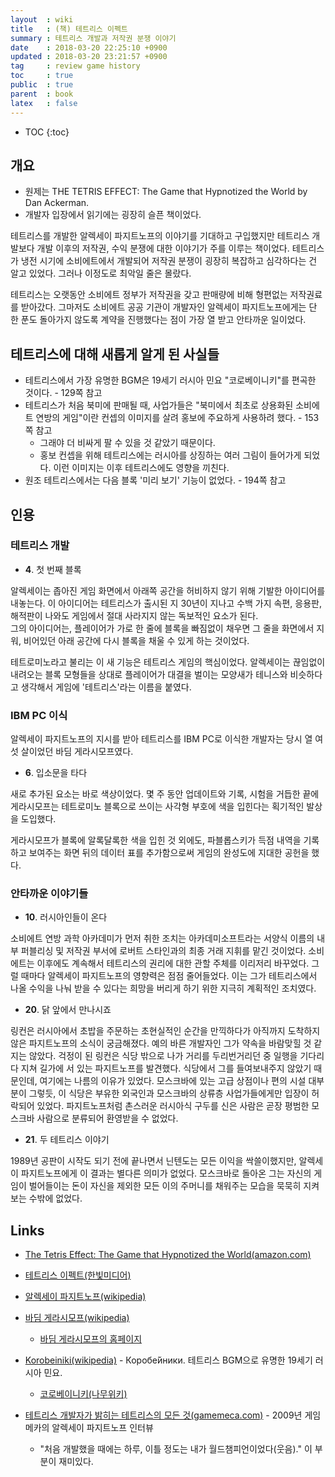 ```yaml
---
layout  : wiki
title   : (책) 테트리스 이펙트
summary : 테트리스 개발과 저작권 분쟁 이야기
date    : 2018-03-20 22:25:10 +0900
updated : 2018-03-20 23:21:57 +0900
tag     : review game history
toc     : true
public  : true
parent  : book
latex   : false
---
```

* TOC
{:toc}

## 개요

* 원제는 THE TETRIS EFFECT: The Game that Hypnotized the World by Dan Ackerman.
* 개발자 입장에서 읽기에는 굉장히 슬픈 책이었다.

테트리스를 개발한 알렉세이 파지트노프의 이야기를 기대하고 구입했지만
테트리스 개발보다 개발 이후의 저작권, 수익 분쟁에 대한 이야기가 주를 이루는 책이었다.
테트리스가 냉전 시기에 소비에트에서 개발되어 저작권 분쟁이 굉장히 복잡하고 심각하다는 건 알고 있었다.
그러나 이정도로 최악일 줄은 몰랐다.

테트리스는 오랫동안 소비에트 정부가 저작권을 갖고 판매량에 비해 형편없는 저작권료를 받아갔다.
그마저도 소비에트 공공 기관이 개발자인 알렉세이 파지트노프에게는 단 한 푼도 돌아가지 않도록 계약을 진행했다는 점이 가장 열 받고 안타까운 일이었다.

## 테트리스에 대해 새롭게 알게 된 사실들

* 테트리스에서 가장 유명한 BGM은 19세기 러시아 민요 "코로베이니키"를 편곡한 것이다. - 129쪽 참고
* 테트리스가 처음 북미에 판매될 때, 사업가들은 "북미에서 최초로 상용화된 소비에트 연방의 게임"이란 컨셉의 이미지를 살려 홍보에 주요하게 사용하려 했다. - 153쪽 참고
    * 그래야 더 비싸게 팔 수 있을 것 같았기 때문이다.
    * 홍보 컨셉을 위해 테트리스에는 러시아를 상징하는 여러 그림이 들어가게 되었다. 이런 이미지는 이후 테트리스에도 영향을 끼친다.
* 원조 테트리스에서는 다음 블록 '미리 보기' 기능이 없었다. - 194쪽 참고


## 인용

### 테트리스 개발

* **4**. 첫 번째 블록

>
알렉세이는 좁아진 게임 화면에서 아래쪽 공간을 허비하지 않기 위해 기발한 아이디어를 내놓는다.
이 아이디어는 테트리스가 출시된 지 30년이 지나고 수백 가지 속편, 응용판, 해적판이 나와도 게임에서 절대 사라지지 않는 독보적인 요소가 된다.  
그의 아이디어는, 플레이어가 가로 한 줄에 블록을 빠짐없이 채우면 그 줄을 화면에서 지워, 비어있던 아래 공간에 다시 블록을 채울 수 있게 하는 것이었다.

>
테트로미노라고 불리는 이 새 기능은 테트리스 게임의 핵심이었다.
알렉세이는 끊임없이 내려오는 블록 모형들을 상대로 플레이어가 대결을 벌이는 모양새가 테니스와 비슷하다고 생각해서 게임에 '테트리스'라는 이름을 붙였다.

### IBM PC 이식

알렉세이 파지트노프의 지시를 받아 테트리스를 IBM PC로 이식한 개발자는 당시 열 여섯 살이었던 바딤 게라시모프였다.

* **6**. 입소문을 타다

>
새로 추가된 요소는 바로 색상이었다.
몇 주 동안 업데이트와 기록, 시험을 거듭한 끝에 게라시모프는 테트로미노 블록으로 쓰이는 사각형 부호에 색을 입힌다는 획기적인 발상을 도입했다.

>
게라시모프가 블록에 알록달록한 색을 입힌 것 외에도, 파블롭스키가 득점 내역을 기록하고 보여주는 화면 뒤의 데이터 표를 추가함으로써 게임의 완성도에 지대한 공헌을 했다.


### 안타까운 이야기들

* **10**. 러시아인들이 온다

>
소비에트 연방 과학 아카데미가 먼저 취한 조치는 아카데미소프트라는 서양식 이름의 내부 퍼블리싱 및 저작권 부서에 로버트 스타인과의 최종 거래 지휘를 맡긴 것이었다.
소비에트는 이후에도 계속해서 테트리스의 권리에 대한 관할 주체를 이리저리 바꾸었다.
그럴 때마다 알렉세이 파지트노프의 영향력은 점점 줄어들었다.
이는 그가 테트리스에서 나올 수익을 나눠 받을 수 있다는 희망을 버리게 하기 위한 지극히 계획적인 조치였다.

* **20**. 닭 앞에서 만나시죠

>
링컨은 러시아에서 초밥을 주문하는 초현실적인 순간을 만끽하다가 아직까지 도착하지 않은 파지트노프의 소식이 궁금해졌다.
예의 바른 개발자인 그가 약속을 바람맞힐 것 같지는 않았다.
걱정이 된 링컨은 식당 밖으로 나가 거리를 두리번거리던 중 일행을 기다리다 지쳐 길가에 서 있는 파지트노프를 발견했다.
식당에서 그를 들여보내주지 않았기 때문인데, 여기에는 나름의 이유가 있었다.
모스크바에 있는 고급 상점이나 편의 시설 대부분이 그렇듯, 이 식당은 부유한 외국인과 모스크바의 상류층 사업가들에게만 입장이 허락되어 있었다.
파지트노프처럼 촌스러운 러시아식 구두를 신은 사람은 곧장 평범한 모스크바 사람으로 분류되어 환영받을 수 없었다.

* **21**. 두 테트리스 이야기

>
1989년 공판이 시작도 되기 전에 끝나면서 닌텐도는 모든 이익을 싹쓸이했지만,
알렉세이 파지트노프에게 이 결과는 별다른 의미가 없었다.
모스크바로 돌아온 그는 자신의 게임이 벌어들이는 돈이
자신을 제외한 모든 이의 주머니를 채워주는 모습을 묵묵히 지켜보는 수밖에 없었다.


## Links

* [The Tetris Effect: The Game that Hypnotized the World(amazon.com)](https://www.amazon.com/Tetris-Effect-Game-Hypnotized-World/dp/1610396111)
* [테트리스 이펙트(한빛미디어)](http://www.hanbit.co.kr/store/books/look.php?p_code=B9253101562)

* [알렉세이 파지트노프(wikipedia)](https://ko.wikipedia.org/wiki/%EC%95%8C%EB%A0%89%EC%84%B8%EC%9D%B4_%ED%8C%8C%EC%A7%80%ED%8A%B8%EB%85%B8%ED%94%84)
* [바딤 게라시모프(wikipedia)](https://ko.wikipedia.org/wiki/%EB%B0%94%EB%94%A4_%EA%B2%8C%EB%9D%BC%EC%8B%9C%EB%AA%A8%ED%94%84)
    * [바딤 게라시모프의 홈페이지](https://vadim.oversigma.com/)


* [Korobeiniki(wikipedia)](https://en.wikipedia.org/wiki/Korobeiniki) - Коробе́йники. 테트리스 BGM으로 유명한 19세기 러시아 민요.
    * [코로베이니키(나무위키)](https://namu.wiki/w/%EC%BD%94%EB%A1%9C%EB%B9%84%EB%8B%88%ED%82%A4)

* [테트리스 개발자가 밝히는 테트리스의 모든 것(gamemeca.com)](https://www.gamemeca.com/view.php?gid=77190) - 2009년 게임메카의 알렉세이 파지트노프 인터뷰
    * "처음 개발했을 때에는 하루, 이틀 정도는 내가 월드챔피언이었다(웃음)." 이 부분이 재미있다.
